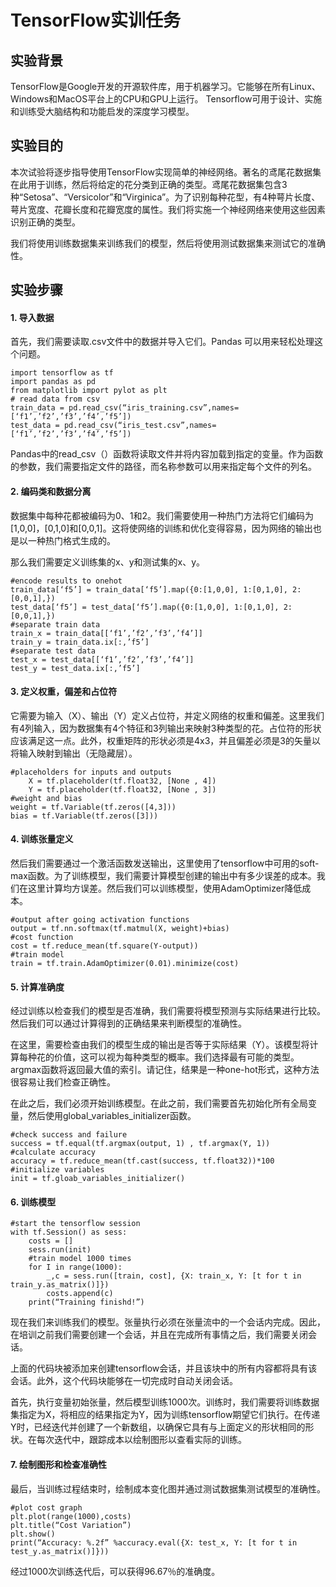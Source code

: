 # TensorFlow实训任务

## 实验背景
TensorFlow是Google开发的开源软件库，用于机器学习。它能够在所有Linux、Windows和MacOS平台上的CPU和GPU上运行。 Tensorflow可用于设计、实施和训练受大脑结构和功能启发的深度学习模型。

## 实验目的
本次试验将逐步指导使用TensorFlow实现简单的神经网络。著名的鸢尾花数据集在此用于训练，然后将给定的花分类到正确的类型。鸢尾花数据集包含3种“Setosa”、“Versicolor”和“Virginica”。为了识别每种花型，有4种萼片长度、萼片宽度、花瓣长度和花瓣宽度的属性。我们将实施一个神经网络来使用这些因素识别正确的类型。

我们将使用训练数据集来训练我们的模型，然后将使用测试数据集来测试它的准确性。

## 实验步骤

#### 1. 导入数据
首先，我们需要读取.csv文件中的数据并导入它们。Pandas 可以用来轻松处理这个问题。

```
import tensorflow as tf
import pandas as pd
from matplotlib import pylot as plt
# read data from csv
train_data = pd.read_csv(“iris_training.csv”,names=[‘f1’,’f2’,’f3’,’f4’,’f5’])
test_data = pd.read_csv(“iris_test.csv”,names=[‘f1’,’f2’,’f3’,’f4’,’f5’])
```

Pandas中的read_csv（）函数将读取文件并将内容加载到指定的变量。作为函数的参数，我们需要指定文件的路径，而名称参数可以用来指定每个文件的列名。

#### 2. 编码类和数据分离

数据集中每种花都被编码为0、1和2。我们需要使用一种热门方法将它们编码为[1,0,0]，[0,1,0]和[0,0,1]。这将使网络的训练和优化变得容易，因为网络的输出也是以一种热门格式生成的。

那么我们需要定义训练集的x、y和测试集的x、y。

```
#encode results to onehot
train_data[‘f5’] = train_data[‘f5’].map({0:[1,0,0], 1:[0,1,0], 2:[0,0,1],})
test_data[‘f5’] = test_data[‘f5’].map({0:[1,0,0], 1:[0,1,0], 2:[0,0,1],})
#separate train data
train_x = train_data[[‘f1’,’f2’,’f3’,’f4’]]
train_y = train_data.ix[:,’f5’]
#separate test data
test_x = test_data[[‘f1’,’f2’,’f3’,’f4’]]
test_y = test_data.ix[:,’f5’]
```

#### 3. 定义权重，偏差和占位符

它需要为输入（X）、输出（Y）定义占位符，并定义网络的权重和偏差。这里我们有4列输入，因为数据集有4个特征和3列输出来映射3种类型的花。占位符的形状应该满足这一点。此外，权重矩阵的形状必须是4x3，并且偏差必须是3的矢量以将输入映射到输出（无隐藏层）。
```
#placeholders for inputs and outputs
	X = tf.placeholder(tf.float32, [None , 4])
	Y = tf.placeholder(tf.float32, [None , 3])
#weight and bias
weight = tf.Variable(tf.zeros([4,3]))
bias = tf.Variable(tf.zeros([3])) 
```

#### 4. 训练张量定义

然后我们需要通过一个激活函数发送输出，这里使用了tensorflow中可用的soft-max函数。为了训练模型，我们需要计算模型创建的输出中有多少误差的成本。我们在这里计算均方误差。然后我们可以训练模型，使用AdamOptimizer降低成本。

```
#output after going activation functions
output = tf.nn.softmax(tf.matmul(X, weight)+bias)
#cost function
cost = tf.reduce_mean(tf.square(Y-output))
#train model
train = tf.train.AdamOptimizer(0.01).minimize(cost) 
```

#### 5. 计算准确度

经过训练以检查我们的模型是否准确，我们需要将模型预测与实际结果进行比较。然后我们可以通过计算得到的正确结果来判断模型的准确性。

在这里，需要检查由我们的模型生成的输出是否等于实际结果（Y）。该模型将计算每种花的价值，这可以视为每种类型的概率。我们选择最有可能的类型。 argmax函数将返回最大值的索引。请记住，结果是一种one-hot形式，这种方法很容易让我们检查正确性。

在此之后，我们必须开始训练模型。在此之前，我们需要首先初始化所有全局变量，然后使用global_variables_initializer函数。

```
#check success and failure
success = tf.equal(tf.argmax(output, 1) , tf.argmax(Y, 1))
#calculate accuracy
accuracy = tf.reduce_mean(tf.cast(success, tf.float32))*100
#initialize variables
init = tf.gloab_variables_initializer()
```

#### 6. 训练模型

```
#start the tensorflow session
with tf.Session() as sess:
	costs = []
	sess.run(init)
	#train model 1000 times
	for I in range(1000):
		_,c = sess.run([train, cost], {X: train_x, Y: [t for t in train_y.as_matrix()]})
		costs.append(c)
	print(“Training finishd!”)
```

现在我们来训练我们的模型。张量执行必须在张量流中的一个会话内完成。因此，在培训之前我们需要创建一个会话，并且在完成所有事情之后，我们需要关闭会话。

上面的代码块被添加来创建tensorflow会话，并且该块中的所有内容都将具有该会话。此外，这个代码块能够在一切完成时自动关闭会话。

首先，执行变量初始张量，然后模型训练1000次。训练时，我们需要将训练数据集指定为X，将相应的结果指定为Y，因为训练tensorflow期望它们执行。在传递Y时，已经迭代并创建了一个新数组，以确保它具有与上面定义的形状相同的形状。在每次迭代中，跟踪成本以绘制图形以查看实际的训练。

#### 7. 绘制图形和检查准确性

最后，当训练过程结束时，绘制成本变化图并通过测试数据集测试模型的准确性。

```
#plot cost graph
plt.plot(range(1000),costs)
plt.title(“Cost Variation”)
plt.show()
print(“Accuracy: %.2f” %accuracy.eval({X: test_x, Y: [t for t in test_y.as_matrix()]}))
```

经过1000次训练迭代后，可以获得96.67％的准确度。